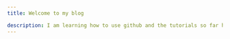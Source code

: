 ```yaml
---
title: Welcome to my blog

description: I am learning how to use github and the tutorials so far have been helpful.
---
```


